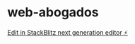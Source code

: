 # web-abogados

[Edit in StackBlitz next generation editor ⚡️](https://stackblitz.com/~/github.com/caraloscuevas/web-abogados)